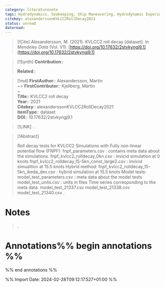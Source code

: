 ```yaml
---
category: literaturenote
tags: Hydrodynamics, Seakeeping, Ship Maneuvering, Hydrodynamic Experiment, Ship Design
citekey: alexanderssonKVLCC2RollDecay2021
status: unread
dateread:
---
```


> [!Cite]
> Alexandersson, M. (2021). KVLCC2 roll decay [dataset]. In _Mendeley Data_ (Vol. V1). [https://doi.org/10.17632/2stvkyngj9.1](https://doi.org/10.17632/2stvkyngj9.1)

>[!Synth]
>**Contribution**:: 
>
>**Related**:: 
>

>[!md]
> **FirstAuthor**:: Alexandersson, Martin  
~> **FirstContributor**:: Kjellberg, Martin  
~    
> **Title**:: KVLCC2 roll decay  
> **Year**:: 2021   
> **Citekey**:: alexanderssonKVLCC2RollDecay2021  
> **itemType**:: dataset  
> **DOI**:: 10.17632/2stvkyngj9.1    

> [!LINK] 
>.

> [!Abstract]
>
> Roll decay tests for KVLCC2 Simulations with Fully non-linear potential flow (FNPF): fnpf_parameters.csv : contains meta data about the simulations. fnpf_kvlcc2_rolldecay_0kn.csv : invicid simulation at 0 knots fnpf_kvlcc2_rolldecay_15-5kn_const_large2.csv : invicid simualtion at 15.5 knots Hybrid method: fnpf_kvlcc2_rolldecay_15-5kn_ikeda_dev.csv : hybrid simulation at 15.5 knots Model tests: model_test_parameters.csv : meta data about the model tests model_test_units.csv : units in files Time series corresponding to the meta data. model_test_21337.csv model_test_21338.csv model_test_21340.csv
>.
> 
# Notes
>.


# Annotations%% begin annotations %%


%% end annotations %%

%% Import Date: 2024-02-28T09:12:17.527+01:00 %%
